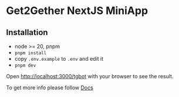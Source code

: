 # Get2Gether NextJS MiniApp

## Installation

* node >= 20, pnpm
* `pnpm install`
* copy `.env.example` to `.env` and edit it
* `pnpm dev`

Open [http://localhost:3000/tgbot](http://localhost:3000/tgbot) with your browser to see the result.

To get more info please follow [Docs](https://docs.get2gether.team/webapp/storybook)
